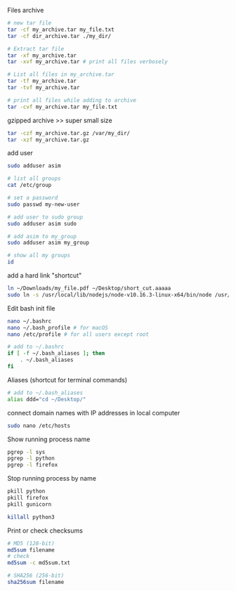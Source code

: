 Files archive
```  bash
# new tar file
tar -cf my_archive.tar my_file.txt
tar -cf dir_archive.tar ./my_dir/

# Extract tar file
tar -xf my_archive.tar
tar -xvf my_archive.tar # print all files verbosely

# List all files in my_archive.tar
tar -tf my_archive.tar
tar -tvf my_archive.tar

# print all files while adding to archive
tar -cvf my_archive.tar my_file.txt 
```


gzipped archive >> super small size
```  bash
tar -czf my_archive.tar.gz /var/my_dir/
tar -xzf my_archive.tar.gz
```



add user
```  bash
sudo adduser asim

# list all groups
cat /etc/group

# set a password
sudo passwd my-new-user

# add user to sudo group
sudo adduser asim sudo

# add asim to my_group
sudo adduser asim my_group

# show all my groups
id
```


add a hard link "shortcut"
```  bash
ln ~/Downloads/my_file.pdf ~/Desktop/short_cut.aaaaa
sudo ln -s /usr/local/lib/nodejs/node-v10.16.3-linux-x64/bin/node /usr/bin/node
```



Edit bash init file
```  bash
nano ~/.bashrc
nano ~/.bash_profile # for macOS
nano /etc/profile # for all users except root
```


```  bash
# add to ~/.bashrc
if [ -f ~/.bash_aliases ]; then
    . ~/.bash_aliases
fi
```



Aliases (shortcut for terminal commands)
```  bash
# add to ~/.bash_aliases
alias ddd="cd ~/Desktop/"
```


connect domain names with IP addresses in local computer 
```  bash
sudo nano /etc/hosts
```


Show running process name
```  bash
pgrep -l sys
pgrep -l python
pgrep -l firefox
```


Stop running process by name
```  bash
pkill python
pkill firefox
pkill gunicorn

killall python3
```


Print or check checksums
```  bash
# MD5 (128-bit)
md5sum filename
# check
md5sum -c md5sum.txt 

# SHA256 (256-bit)
sha256sum filename
```
